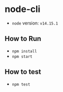 # node-cli

- `node` version: `v14.15.1`

## How to Run

- `npm install`
- `npm start`

## How to test

- `npm test`
